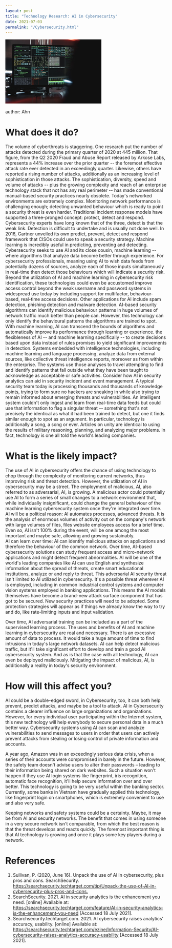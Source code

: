 ```yaml
---
layout: post
title: "Technology Research: AI in Cybersecurity"
date: 2021-07-03
permalink: "/Cybersecurity.html"
---
```



<img src="pic/Cyber_security.jpeg" width="300px">

author: Ahn

# What does it do?

The volume of cyberthreats is staggering. 
One research put the number of attacks detected during the primary quarter of 2020 at 445 million. That figure, from the Q2 2020 Fraud and Abuse Report released by Arkose Labs, represents a 44% increase over the prior quarter -- the foremost effective attack rate ever detected in an exceedingly quarter. Likewise, others have reported a rising number of attacks, additionally as an increasing level of sophistication in those attacks. 
The sophistication, diversity, speed and volume of attacks -- plus the growing complexity and reach of an enterprise technology stack that not has any real perimeter -- has made conventional manual-based security practices nearly obsolete. 
Today's networked environments are extremely complex. Monitoring network performance is challenging enough; detecting unwanted behaviour which is ready to point a security threat is even harder. 
Traditional incident response models have supported a three-pronged concept: protect, detect and respond. Cybersecurity experts have long known that of the three, detect is that the weak link. Detection is difficult to undertake and is usually not done well. 
In 2016, Gartner unveiled its own predict, prevent, detect and respond framework that CISOs could use to speak a security strategy. Machine learning is incredibly useful in predicting, preventing and detecting. 
Cybersecurity seeks to use AI and its close cousin, machine learning -- where algorithms that analyze data become better through experience. For cybersecurity professionals, meaning using AI to wish data feeds from potentially dozens of sources, analyze each of those inputs simultaneously in real-time then detect those behaviours which will indicate a security risk. 
Beyond the utilization of AI and machine learning in cybersecurity risk identification, these technologies could even be accustomed improve access control beyond the weak username and password systems in widespread use today by including support for multifactor, behaviour-based, real-time access decisions. Other applications for AI include spam detection, phishing detection and malware detection. 
AI-based security algorithms can identify malicious behaviour patterns in huge volumes of network traffic much better than people can. However, this technology can only identify the behavioural patterns the algorithms are trained to spot. With machine learning, AI can transcend the bounds of algorithms and automatically improve its performance through learning or experience. the flexibleness of AI -- and machine learning specifically -- to create decisions based upon data instead of rules promises to yield significant improvements in detection. 
Systems embedded with intelligence technologies, including machine learning and language processing, analyze data from external sources, like collective threat intelligence reports, moreover as from within the enterprise. The systems use those analyses to travel attempting to find and identify patterns that fall outside what they have been taught to acknowledge as acceptable or safe activities. 
Consider how AI in security analytics can aid in security incident and event management. A typical security team today is processing thousands and thousands of knowledge points, trying to form sure no hackers are sneaking in while also trying to remain informed about emerging threats and vulnerabilities. An intelligent system couldn't only ingest and learn from real-time data feeds but could use that information to flag a singular threat -- something that's not precisely the identical as what it had been trained to detect, but one it finds similar enough to spot as an argument. In particular, technology is additionally a song, a song or ever. Articles on unity are identical to using the results of military reasoning, planning, and analyzing major problems. In fact, technology is one all told the world's leading companies.

# What is the likely impact? 
 
The use of AI in cybersecurity offers the chance of using technology to chop through the complexity of monitoring current networks, thus improving risk and threat detection. However, the utilization of AI in cybersecurity may be a street. The employment of malicious, AI, also referred to as adversarial, AI, is growing. A malicious actor could potentially use AI to form a series of small changes to a network environment that, while individually insignificant, could change the general behaviour of the machine learning cybersecurity system once they're integrated over time. 
AI will be a political reason: AI automates processes, advanced threats. It is the analysis of enormous volumes of activity out on the company's network with large volumes of files, files website employees access for a brief time. Even so, AI isn't 100% during the event, will be one among the most important and maybe safe, allowing and growing sustainably.  
AI can learn over time: AI can identify malicious attacks on applications and therefore the behaviour of the common network. Over time, AI-based cybersecurity solutions can study frequent access and micro-network applications and might detect frequent abnormalities. 
AI will be one of the world's leading companies like AI can use English and synthesize information about the spread of threats, create smart educational institutions, analyze or and reply to threat. This adversarial AI security threat isn't limited to AI utilized in cybersecurity. It's a possible threat wherever AI is employed, including in common industrial control systems and computer vision systems employed in banking applications. This means the AI models themselves have become a brand-new attack surface component that has got to be secured. New security practices will need to be adopted. Some protection strategies will appear as if things we already know the way to try and do, like rate-limiting inputs and input validation. 
 
Over time, AI adversarial training can be included as a part of the supervised learning process. The uses and benefits of AI and machine learning in cybersecurity are real and necessary. There is an excessive amount of data to process. It would take a huge amount of time to find intrusions in today's large network datasets. AI can help detect malicious traffic, but it'll take significant effort to develop and train a good AI cybersecurity system. And as is that the case with all technology, AI can even be deployed maliciously. Mitigating the impact of malicious, AI, is additionally a reality in today's security environment. 
 
# How will this affect you? 
 
AI could be a double-edged sword, in Cybersecurity, too, it can both help prevent, predict attacks, and maybe be a tool to attack. AI in Cybersecurity contains a clearer influence on large organizations and organizations. However, for every individual user participating within the Internet system, this new technology will help everybody to secure personal data in a much better way. Cybersecurity systems using AI can scan and analyze vulnerabilities to send messages to users in order that users can actively prevent attacks from stealing or losing control of private information and accounts. 
 
A year ago, Amazon was in an exceedingly serious data crisis, when a series of their accounts were compromised in barely in the future. However, the safety team doesn't advise users to alter their passwords – leading to their information being shared on dark websites. Such a situation won't happen if they use AI login systems like fingerprint, iris recognition, automatic face recognition, it'll help secure information over and over better. This technology is going to be very useful within the banking sector. Currently, some banks in Vietnam have gradually applied this technology, like fingerprint login on smartphones, which is extremely convenient to use and also very safe. 
 
Keeping networks and safety systems could be a certainty. Maybe, it may be from AI and security networks. The benefit that comes in using someone in a very secure network isn't comparable, from which the best reason is that the threat develops and reacts quickly. The foremost important thing is that AI technology is growing and once it plays some key players during a network.

# References
1.	Sullivan, P. (2020, June 16). Unpack the use of AI in cybersecurity, plus pros and cons. SearchSecurity. <https://searchsecurity.techtarget.com/tip/Unpack-the-use-of-AI-in-cybersecurity-plus-pros-and-cons.>    
2.    SearchSecurity. 2021. AI in security analytics is the enhancement you need. [online] Available at: <https://searchsecurity.techtarget.com/feature/AI-in-security-analytics-is-the-enhancement-you-need> [Accessed 18 July 2021].
3.   Searchsecurity.techtarget.com. 2021. AI cybersecurity raises analytics' accuracy, usability. [online] Available at: <https://searchsecurity.techtarget.com/ezine/Information-Security/AI-cybersecurity-raises-analytics-accuracy-usability> [Accessed 18 July 2021].
